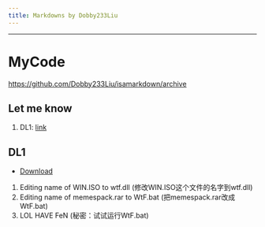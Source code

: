 ```yaml
---
title: Markdowns by Dobby233Liu
---
```

---
# MyCode
https://github.com/Dobby233Liu/isamarkdown/archive


## Let me know
1. DL1: [link](#dl1)
## DL1
- [Download](https://github.com/Dobby233Liu/isamarkdown/archive/dl1.zip)
1. Editing name of WIN.ISO to wtf.dll
(修改WIN.ISO这个文件的名字到wtf.dll)
2. Editing name of memespack.rar to WtF.bat
(把memespack.rar改成WtF.bat)
3. LOL HAVE FeN
(秘密：试试运行WtF.bat)
